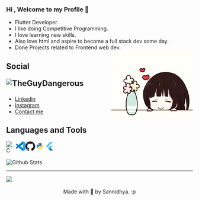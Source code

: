 ### Hi , Welcome to my Profile 👋

- Flutter Developer.
- I like doing Competitive Programming.
- I love learning new skills.
- Also love html and aspire to become a full stack dev some day.
- Done Projects related to Frontend web dev.
<img src = "https://raw.githubusercontent.com/TheGuyDangerous/TheGuyDangerous/main/chitanda.gif"  align = "right"> </img>

## Social <p> <img src="https://komarev.com/ghpvc/?username=TheGuyDangerous&label=Profile%20views&color=0e75b6&style=flat" alt="TheGuyDangerous" /> </p>
- [Linkedin](https://www.linkedin.com/in/sannidhyadubey)
- [Instagram](https://www.instagram.com/sannnidhya)
- [Contact me](mailto:sannidhyadubey@gmail.com?subject=Hey%20Sannidhya&body=Hi%20there)


## Languages and Tools

<img align="left" alt="C" width="26px" src="https://img.icons8.com/color/48/000000/c-programming.png" />

<img align="left" alt="Visual Studio Code" width="26px" src="https://raw.githubusercontent.com/github/explore/80688e429a7d4ef2fca1e82350fe8e3517d3494d/topics/visual-studio-code/visual-studio-code.png" />

<img align="left" alt="GitHub" width="26px" src="https://raw.githubusercontent.com/github/explore/78df643247d429f6cc873026c0622819ad797942/topics/github/github.png" />

<img align="left" alt="Python" width="26px" src="https://raw.githubusercontent.com/github/explore/80688e429a7d4ef2fca1e82350fe8e3517d3494d/topics/python/python.png">

<img align="left" alt="Flutter" width="26px" src="https://raw.githubusercontent.com/github/explore/80688e429a7d4ef2fca1e82350fe8e3517d3494d/topics/flutter/flutter.png">


</br>
</br>




![Github Stats](https://github-readme-stats.vercel.app/api?username=TheGuyDangerous&theme=radical&show_icons=true&count_private=true&include_all_commits=true)
<hr>
<img  src="http://github-readme-streak-stats.herokuapp.com/?user=TheGuyDangerous&theme=dark" />


 <p align = "center" > Made with 🤍 by Sannidhya. :p </p>
